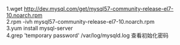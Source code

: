 1.wget http://dev.mysql.com/get/mysql57-community-release-el7-10.noarch.rpm   
2.rpm -ivh mysql57-community-release-el7-10.noarch.rpm   
3.yum install mysql-server   
4.grep 'temporary password' /var/log/mysqld.log 查看初始化密码
